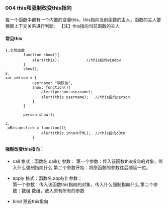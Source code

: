 ### 004  this和强制改变this指向

​	每一个函数中都有一个内置的变量this，this指向当前函数的主人，函数的主人要根据上下文关系进行判断。
 【注】this指向当前函数的主人

#### 常见this

```
1.全局函数
        function show(){
            alert(this);			//this指向window
        }
        show();
2.        
var person = {
            username: "钢铁侠",
            show: function(){
                alert(person.username);
                alert(this.username);	//this指向person
            }
        }

        person.show();
        
3.
 oBtn.onclick = function(){
                alert(this.innerHTML);	//this指向oBtn
            }
```



#### 强制改变this指向：

+ call
  格式：函数名.call();
  参数：
   第一个参数：传入该函数this指向的对象，传入什么强制指向什么
   第二个参数开始：将原函数的参数往后顺延一位。

+ apply
  格式：函数名.apply()
  参数：  
   第一个参数：传入该函数this指向的对象，传入什么强制指向什么
   第二个参数：数组  数组，放入原有所有的参数

+ bind   预设this指向